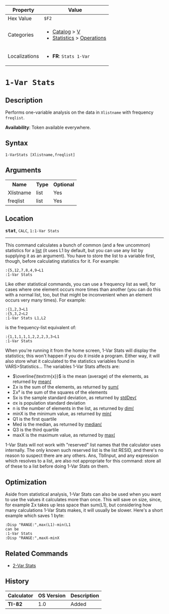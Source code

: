 | Property      | Value |
|---------------|-------|
| Hex Value     | `$F2`|
| Categories    | <ul><li>[Catalog](<../categories/Catalog.md>) > [V](<../categories/Catalog.md#V>)</li><li>[Statistics](<../categories/Statistics.md>) > [Operations](<../categories/Statistics.md#Operations>)</li></ul> |
| Localizations | <ul><li><b>FR</b>: `Stats 1-Var `</li></ul> |

# `1-Var Stats `

## Description
Performs one-variable analysis on the data in `Xlistname` with frequency `freqlist`.


<b>Availability</b>: Token available everywhere.

## Syntax
`1-VarStats [Xlistname,freqlist]`

## Arguments
<table>
<tr><th>Name</th><th>Type</th><th>Optional</th></tr>

<tr><td>Xlistname</td><td>list</td><td>Yes</td></tr>

<tr><td>freqlist</td><td>list</td><td>Yes</td></tr>

</table>

## Location
<tt><kbd><b>stat</b></kbd></tt>, `CALC`, `1:1-Var Stats`
<hr>

This command calculates a bunch of common (and a few uncommon) statistics for a [list](/lists) (it uses L1 by default, but you can use any list by supplying it as an argument). You have to store the list to a variable first, though, before calculating statistics for it. For example:

```ti-basic
:{5,12,7,8,4,9→L1
:1-Var Stats
```

Like other statistical commands, you can use a frequency list as well, for cases where one element occurs more times than another (you can do this with a normal list, too, but that might be inconvenient when an element occurs very many times). For example:

```ti-basic
:{1,2,3→L1
:{5,3,2→L2
:1-Var Stats L1,L2
```

  
is the frequency-list equivalent of:

```ti-basic
:{1,1,1,1,1,2,2,2,3,3→L1
:1-Var Stats
```

When you're running it from the home screen, 1-Var Stats will display the statistics; this won't happen if you do it inside a program. Either way, it will also store what it calculated to the statistics variables found in VARS>Statistics… The variables 1-Var Stats affects are:

*   $\overline{\textrm{x}}$ is the mean (average) of the elements, as returned by [mean(](/mean)
*   Σx is the sum of the elements, as returned by [sum(](/sum)
*   Σx² is the sum of the squares of the elements
*   Sx is the sample standard deviation, as returned by [stdDev(](/stddev)
*   σx is population standard deviation
*   n is the number of elements in the list, as returned by [dim(](/dim)
*   minX is the minimum value, as returned by [min(](/min)
*   Q1 is the first quartile
*   Med is the median, as returned by [median(](/median)
*   Q3 is the third quartile
*   maxX is the maximum value, as returned by [max(](/max)

1-Var Stats will not work with "reserved" list names that the calculator uses internally. The only known such reserved list is the list RESID, and there's no reason to suspect there are any others. Ans, TblInput, and any expression which resolves to a list, are also not appropriate for this command: store all of these to a list before doing 1-Var Stats on them.

## Optimization

Aside from statistical analysis, 1-Var Stats can also be used when you want to use the values it calculates more than once. This will save on size, since, for example Σx takes up less space than sum(L1), but considering how many calculations 1-Var Stats makes, it will usually be slower. Here's a short example which saves 1 byte:

```ti-basic
:Disp "RANGE:",max(L1)-min(L1
can be
:1-Var Stats
:Disp "RANGE:",maxX-minX
```

## Related Commands

*   [2-Var Stats](/2-var-stats)

## History
| Calculator | OS Version | Description |
|------------|------------|-------------|
| <b>TI-82</b> | 1.0 | Added |


